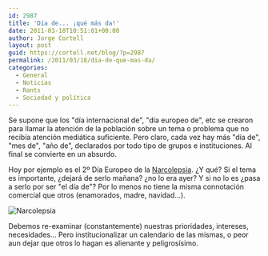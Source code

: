 ```yaml
---
id: 2987
title: 'Día de... ¡qué más da!'
date: 2011-03-18T10:51:01+00:00
author: Jorge Cortell
layout: post
guid: https://cortell.net/blog/?p=2987
permalink: /2011/03/18/dia-de-que-mas-da/
categories:
  - General
  - Noticias
  - Rants
  - Sociedad y polí­tica
---
```

Se supone que los "día internacional de", "día europeo de", etc se crearon para llamar la atención de la población sobre un tema o problema que no recibía atención mediática suficiente. Pero claro, cada vez hay más "día de", "mes de", "año de", declarados por todo tipo de grupos e instituciones. Al final se convierte en un absurdo.

Hoy por ejemplo es el 2º Día Europeo de la [Narcolepsia](https://www.narcolepsia.org/). ¿Y qué? Si el tema es importante, ¿dejará de serlo mañana? ¿no lo era ayer? Y si no lo es ¿pasa a serlo por ser "el día de"? Por lo menos no tiene la misma connotación comercial que otros (enamorados, madre, navidad...).

<img class="aligncenter" src="https://www.narcolepsia.org/resources/_wsb_317x407_cataplexy-statue.jpg" alt="Narcolepsia" />

Debemos re-examinar (constantemente) nuestras prioridades, intereses, necesidades... Pero institucionalizar un calendario de las mismas, o peor aun dejar que otros lo hagan es alienante y peligrosísimo.